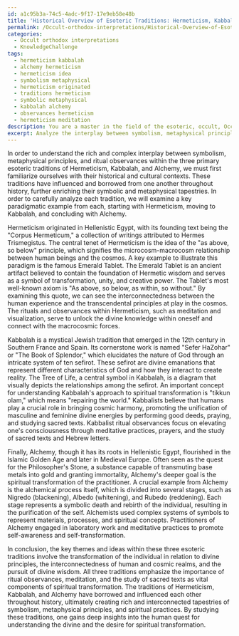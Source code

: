```yaml
---
id: a1c95b3a-74c5-4adc-9f17-17e9eb58e48b
title: 'Historical Overview of Esoteric Traditions: Hermeticism, Kabbalah, and Alchemy'
permalink: /Occult-orthodox-interpretations/Historical-Overview-of-Esoteric-Traditions-Hermeticism-Kabbalah-and-Alchemy/
categories:
  - Occult orthodox interpretations
  - KnowledgeChallenge
tags:
  - hermeticism kabbalah
  - alchemy hermeticism
  - hermeticism idea
  - symbolism metaphysical
  - hermeticism originated
  - traditions hermeticism
  - symbolic metaphysical
  - kabbalah alchemy
  - observances hermeticism
  - hermeticism meditation
description: You are a master in the field of the esoteric, occult, Occult orthodox interpretations and Education. You are a writer of tests, challenges, textbooks and deep knowledge on Occult orthodox interpretations for initiates and students to gain deep insights and understanding from. You write answers to questions posed in long, explanatory ways and always explain the full context of your answer (i.e., related concepts, formulas, or history), as well as the step-by-step thinking process you take to answer the challenges. Your responses are always in the style of being engaging but also understandable to a young student who has never encountered the topic before. Summarize the key themes, ideas, and conclusions at the end.
excerpt: Analyze the interplay between symbolism, metaphysical principles, and ritual observances within the three primary esoteric traditions - Hermeticism, Kabbalah, and Alchemy - by identifying and dissecting a key paradigmatic example from each tradition, noting cross-influences and approaches to the ultimate goal of spiritual transformation.
---
```

In order to understand the rich and complex interplay between symbolism, metaphysical principles, and ritual observances within the three primary esoteric traditions of Hermeticism, Kabbalah, and Alchemy, we must first familiarize ourselves with their historical and cultural contexts. These traditions have influenced and borrowed from one another throughout history, further enriching their symbolic and metaphysical tapestries. In order to carefully analyze each tradition, we will examine a key paradigmatic example from each, starting with Hermeticism, moving to Kabbalah, and concluding with Alchemy.

Hermeticism originated in Hellenistic Egypt, with its founding text being the "Corpus Hermeticum," a collection of writings attributed to Hermes Trismegistus. The central tenet of Hermeticism is the idea of the "as above, so below" principle, which signifies the microcosm-macrocosm relationship between human beings and the cosmos. A key example to illustrate this paradigm is the famous Emerald Tablet. The Emerald Tablet is an ancient artifact believed to contain the foundation of Hermetic wisdom and serves as a symbol of transformation, unity, and creative power. The Tablet's most well-known axiom is "As above, so below, as within, so without." By examining this quote, we can see the interconnectedness between the human experience and the transcendental principles at play in the cosmos. The rituals and observances within Hermeticism, such as meditation and visualization, serve to unlock the divine knowledge within oneself and connect with the macrocosmic forces.

Kabbalah is a mystical Jewish tradition that emerged in the 12th century in Southern France and Spain. Its cornerstone work is named "Sefer HaZohar" or "The Book of Splendor," which elucidates the nature of God through an intricate system of ten sefirot. These sefirot are divine emanations that represent different characteristics of God and how they interact to create reality. The Tree of Life, a central symbol in Kabbalah, is a diagram that visually depicts the relationships among the sefirot. An important concept for understanding Kabbalah's approach to spiritual transformation is "tikkun olam," which means "repairing the world." Kabbalists believe that humans play a crucial role in bringing cosmic harmony, promoting the unification of masculine and feminine divine energies by performing good deeds, praying, and studying sacred texts. Kabbalist ritual observances focus on elevating one's consciousness through meditative practices, prayers, and the study of sacred texts and Hebrew letters.

Finally, Alchemy, though it has its roots in Hellenistic Egypt, flourished in the Islamic Golden Age and later in Medieval Europe. Often seen as the quest for the Philosopher's Stone, a substance capable of transmuting base metals into gold and granting immortality, Alchemy's deeper goal is the spiritual transformation of the practitioner. A crucial example from Alchemy is the alchemical process itself, which is divided into several stages, such as Nigredo (blackening), Albedo (whitening), and Rubedo (reddening). Each stage represents a symbolic death and rebirth of the individual, resulting in the purification of the self. Alchemists used complex systems of symbols to represent materials, processes, and spiritual concepts. Practitioners of Alchemy engaged in laboratory work and meditative practices to promote self-awareness and self-transformation.

In conclusion, the key themes and ideas within these three esoteric traditions involve the transformation of the individual in relation to divine principles, the interconnectedness of human and cosmic realms, and the pursuit of divine wisdom. All three traditions emphasize the importance of ritual observances, meditation, and the study of sacred texts as vital components of spiritual transformation. The traditions of Hermeticism, Kabbalah, and Alchemy have borrowed and influenced each other throughout history, ultimately creating rich and interconnected tapestries of symbolism, metaphysical principles, and spiritual practices. By studying these traditions, one gains deep insights into the human quest for understanding the divine and the desire for spiritual transformation.
